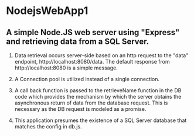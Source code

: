 # NodejsWebApp1

## A simple Node.JS web server using "Express" and retrieving data from a SQL Server.

1. Data retrieval occurs server-side based on an http request to the "data" endpoint, http://localhost:8080/data. The default response from http://localhost:8080 is a simple message.

1. A Connection pool is utilized instead of a single connection.

1. A call back function is passed to the retrieveName function in the DB code which provides the mechanism by which the server obtains the asynchronous return of data from the database request. This is necessary as the DB request is modeled as a promise.

1. This application presumes the existence of a SQL Server database that matches the config in db.js.
